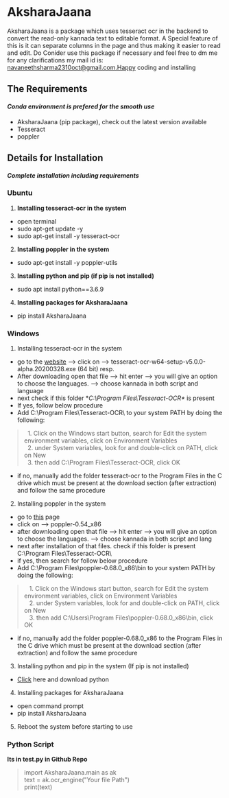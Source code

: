 # AksharaJaana

AksharaJaana is a package which uses tesseract ocr in the backend to convert the read-only kannada text to editable format.
A Special feature of this is it can separate columns in the page and thus making it easier to read and edit.
Do Conider use this  package if necessary and feel free to dm me for any clarifications 
my mail id is: navaneethsharma2310oct@gmail.com.Happy coding and installing 


## The Requirements 
#### *Conda environment is prefered for the smooth use*
- AksharaJaana (pip package), check out the latest version available
- Tesseract 
- poppler

## Details for Installation 
#### *Complete installation including requirements*
### Ubuntu
1. **Installing tesseract-ocr in the system**
- open terminal
- sudo apt-get update -y 
- sudo apt-get install -y tesseract-ocr 

2. **Installing poppler in the system**
- sudo apt-get install -y poppler-utils 

3. **Installing python and pip (if pip is not installed)** 
- sudo apt install python==3.6.9

4. **Installing packages for AksharaJaana**
- pip install AksharaJaana

### Windows
1. Installing tesseract-ocr in the system 
- go to the <a href="https://github.com/UB-Mannheim/tesseract/wiki">website</a> -->  click on --> tesseract-ocr-w64-setup-v5.0.0-alpha.20200328.exe (64 bit) resp.
- After downloading open that file --> hit enter --> you will give an option to choose the languages. --> choose kannada in both script and language
- next check if this folder **C:\Program Files\Tesseract-OCR\** is present 
- If yes, follow below procedure
- Add C:\Program Files\Tesseract-OCR\  to your system PATH by doing the following: 
> &nbsp;&nbsp;1. Click on the Windows start button, search for Edit the system environment variables, click on Environment Variables <br />
> &nbsp;&nbsp;2. under System variables, look for and double-click on PATH, click on New <br />
> &nbsp;&nbsp;3. then add C:\Program Files\Tesseract-OCR\, click OK <br />

- if no, manually add the folder tesseract-ocr to the Program Files in the C drive which must be present at the download section (after extraction) and follow the same procedure

2. Installing poppler in the system
- go to <a href=" http://blog.alivate.com.au/poppler-windows/">this</a> page
- click on --> poppler-0.54_x86
- after downloading open that file --> hit enter --> you will give an option to choose the languages. --> choose kannada in both script and lang
- next after installation of that files. check if this folder is present C:\Program Files\Tesseract-OCR\ 
- if yes, then search for follow below procedure
- Add C:\Program Files\poppler-0.68.0_x86\bin to your system PATH by doing the following:
> &nbsp;&nbsp;	 1. Click on the Windows start button, search for Edit the system environment variables, click on Environment Variables <br />
> &nbsp;&nbsp;	 2. under System variables, look for and double-click on PATH, click on New <br />
> &nbsp;&nbsp;	 3. then add C:\Users\Program Files\poppler-0.68.0_x86\bin, click OK <br />
- if no, manually add the folder poppler-0.68.0_x86 to the Program Files in the C drive which must be present at the download section (after extraction) and follow the same procedure

3. Installing python and pip in the system (If pip is not installed)
- <a href="https://www.python.org/downloads/">Click</a> here and download python

4. Installing packages for AksharaJaana
- open command prompt
- pip install AksharaJaana

5.  Reboot the system before starting to use 



### Python Script
**Its in test.py in Github Repo** 

>import AksharaJaana.main as ak <br>
>text = ak.ocr_engine("Your file Path") <br>
>print(text) <br>

